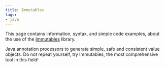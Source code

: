 ```yaml
---
title: Immutables
tags:
- java
---
```


This page contains information, syntax, and simple code examples, about the use of the [Immutables](https://immutables.github.io/) library.

Java annotation processors to generate simple, safe and consistent value objects. Do not repeat yourself, try Immutables, the most comprehensive tool in this field!




